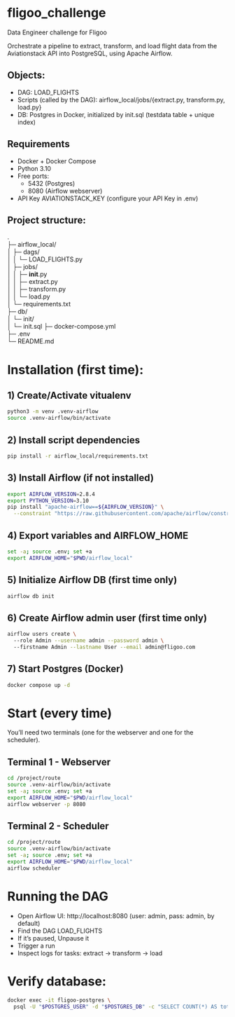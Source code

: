 # fligoo_challenge

Data Engineer challenge for Fligoo

Orchestrate a pipeline to extract, transform, and load flight data from the Aviationstack API into PostgreSQL, using Apache Airflow.

    

## Objects:

- DAG: LOAD_FLIGHTS
- Scripts (called by the DAG): airflow_local/jobs/{extract.py, transform.py, load.py}
- DB: Postgres in Docker, initialized by init.sql (testdata table + unique index)

    

## Requirements

- Docker + Docker Compose
- Python 3.10
- Free ports:
  - 5432 (Postgres)
  - 8080 (Airflow webserver)
- API Key AVIATIONSTACK_KEY (configure your API Key in .env)

    

## Project structure:

.  
├─ airflow_local/  
│  ├─ dags/  
│  │  └─ LOAD_FLIGHTS.py  
│  ├─ jobs/  
│  │  ├─ __init__.py  
│  │  ├─ extract.py  
│  │  ├─ transform.py  
│  │  └─ load.py  
│  └─ requirements.txt   
├─ db/  
│  └─ init/  
│     └─ init.sql
├─ docker-compose.yml   
├─ .env  
└─ README.md  

    
    

# Installation (first time):

## 1) Create/Activate vitualenv
```bash
python3 -m venv .venv-airflow  
source .venv-airflow/bin/activate
```

    

## 2) Install script dependencies
```bash
pip install -r airflow_local/requirements.txt
```

    

## 3) Install Airflow (if not installed)
```bash
export AIRFLOW_VERSION=2.8.4
export PYTHON_VERSION=3.10
pip install "apache-airflow==${AIRFLOW_VERSION}" \
  --constraint "https://raw.githubusercontent.com/apache/airflow/constraints-${AIRFLOW_VERSION}/constraints-${PYTHON_VERSION}.txt"
```

    

## 4) Export variables and AIRFLOW_HOME
```bash
set -a; source .env; set +a  
export AIRFLOW_HOME="$PWD/airflow_local"  
```

    

## 5) Initialize Airflow DB (first time only)
```bash
airflow db init
```

    

## 6) Create Airflow admin user (first time only)
```bash
airflow users create \  
  --role Admin --username admin --password admin \  
  --firstname Admin --lastname User --email admin@fligoo.com  
```

    

## 7) Start Postgres (Docker)
```bash
docker compose up -d  
```

    


# Start (every time)
You’ll need two terminals (one for the webserver and one for the scheduler).

## Terminal 1 - Webserver
```bash
cd /project/route  
source .venv-airflow/bin/activate  
set -a; source .env; set +a  
export AIRFLOW_HOME="$PWD/airflow_local"  
airflow webserver -p 8080  
```

    

## Terminal 2 - Scheduler
```bash
cd /project/route  
source .venv-airflow/bin/activate  
set -a; source .env; set +a    
export AIRFLOW_HOME="$PWD/airflow_local"  
airflow scheduler  
```

    

# Running the DAG

- Open Airflow UI: http://localhost:8080 (user: admin, pass: admin, by default)
- Find the DAG LOAD_FLIGHTS
- If it’s paused, Unpause it
- Trigger a run
- Inspect logs for tasks: extract → transform → load

    

# Verify database:
```bash
docker exec -it fligoo-postgres \
  psql -U "$POSTGRES_USER" -d "$POSTGRES_DB" -c "SELECT COUNT(*) AS total FROM testdata;"
```
